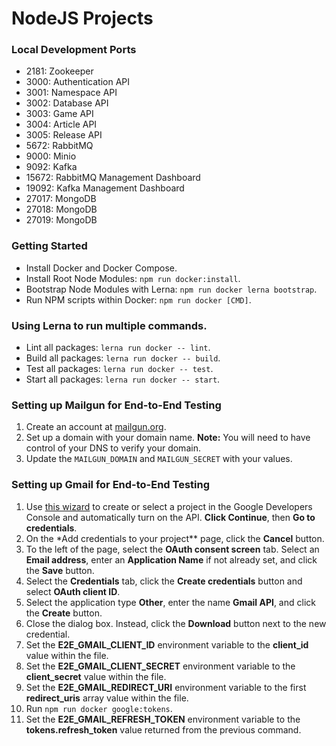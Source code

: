 # NodeJS Projects

### Local Development Ports

- 2181: Zookeeper
- 3000: Authentication API
- 3001: Namespace API
- 3002: Database API
- 3003: Game API
- 3004: Article API
- 3005: Release API
- 5672: RabbitMQ
- 9000: Minio
- 9092: Kafka
- 15672: RabbitMQ Management Dashboard
- 19092: Kafka Management Dashboard
- 27017: MongoDB
- 27018: MongoDB
- 27019: MongoDB

### Getting Started

- Install Docker and Docker Compose.
- Install Root Node Modules: `npm run docker:install`.
- Bootstrap Node Modules with Lerna: `npm run docker lerna bootstrap`.
- Run NPM scripts within Docker: `npm run docker [CMD]`.

### Using Lerna to run multiple commands.

- Lint all packages: `lerna run docker -- lint`.
- Build all packages: `lerna run docker -- build`.
- Test all packages: `lerna run docker -- test`.
- Start all packages: `lerna run docker -- start`.

### Setting up Mailgun for End-to-End Testing

1. Create an account at [mailgun.org](https://www.mailgun.org).
2. Set up a domain with your domain name. **Note:** You will need to have control of your DNS to verify your domain.
3. Update the `MAILGUN_DOMAIN` and `MAILGUN_SECRET` with your values.

### Setting up Gmail for End-to-End Testing

1. Use [this wizard](https://console.developers.google.com/start/api?id=gmail) to create or select a project in the Google Developers Console and automatically turn on the API. **Click Continue**, then **Go to credentials**.
2. On the \*Add credentials to your project\*\* page, click the **Cancel** button.
3. To the left of the page, select the **OAuth consent screen** tab. Select an **Email address**, enter an **Application Name** if not already set, and click the **Save** button.
4. Select the **Credentials** tab, click the **Create credentials** button and select **OAuth client ID**.
5. Select the application type **Other**, enter the name **Gmail API**, and click the **Create** button.
6. Close the dialog box. Instead, click the **Download** button next to the new credential.
7. Set the **E2E_GMAIL_CLIENT_ID** environment variable to the **client_id** value within the file.
8. Set the **E2E_GMAIL_CLIENT_SECRET** environment variable to the **client_secret** value within the file.
9. Set the **E2E_GMAIL_REDIRECT_URI** environment variable to the first **redirect_uris** array value within the file.
10. Run `npm run docker google:tokens`.
11. Set the **E2E_GMAIL_REFRESH_TOKEN** environment variable to the **tokens.refresh_token** value returned from the previous command.
